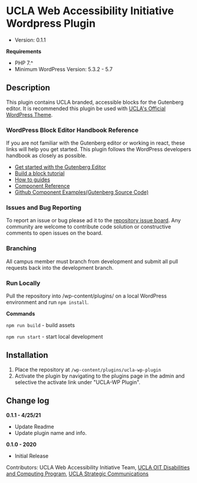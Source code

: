 # UCLA Web Accessibility Initiative Wordpress Plugin
* Version:           0.1.1

**Requirements**
* PHP 7.^
* Minimum WordPress Version: 5.3.2 - 5.7

## Description
This plugin contains UCLA branded, accessible blocks for the Gutenberg editor. It is recommended this plugin be used with  [UCLA's Official WordPress Theme](https://bitbucket.org/uclaucomm/ucla-wp/src/distribution/).

### WordPress Block Editor Handbook Reference

If you are not familiar with the Gutenberg editor or working in react, these links will help you get started. This plugin follows the WordPress developers handbook as closely as possible.

- [Get started with the Gutenberg Editor](https://developer.wordpress.org/block-editor/)
- [Build a block tutorial](https://developer.wordpress.org/block-editor/handbook/tutorials/)
- [How to guides](https://developer.wordpress.org/block-editor/how-to-guides/)
- [Component Reference](https://developer.wordpress.org/block-editor/reference-guides/components/)
- [Github Component Examples(Gutenberg Source Code)](https://github.com/WordPress/gutenberg/tree/5b81cbc66c5d52f9603f77a60ec7864150173dd0/packages/components/src)


### Issues and Bug Reporting

To report an issue or bug please ad it to the [repository issue board](https://bitbucket.org/uclaucomm/ucla-wp-plugin/issues?status=new&status=open). Any community are welcome to contribute code solution or constructive comments to open issues on the board.


### Branching

All campus member must branch from development and submit all pull requests back into the development branch.


### Run Locally

Pull the repository into /wp-content/plugins/ on a local WordPress environment and run `npm install`.

**Commands**

`npm run build` - build assets

`npm run start` - start local development

## Installation

1. Place the repository at `/wp-content/plugins/ucla-wp-plugin`
2. Activate the plugin by navigating to the plugins page in the admin and selective the activate link under "UCLA-WP Plugin".

## Change log

**0.1.1 - 4/25/21**

* Update Readme
* Update plugin name and info.

**0.1.0 - 2020**

* Initial Release

Contributors:      UCLA Web Accessibility Initiative Team, [UCLA OIT Disabilities and Computing Program](https://dcp.ucla.edu/), [UCLA Strategic Communications](https://strategic-communications.ucla.edu/)
